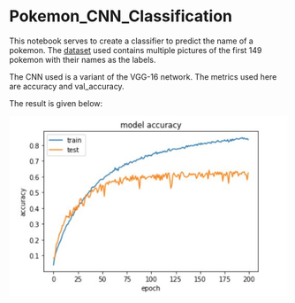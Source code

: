 # Pokemon_CNN_Classification

This notebook serves to create a classifier to predict the name of a pokemon. The [dataset](https://www.kaggle.com/thedagger/pokemon-generation-one) used contains multiple pictures of the first 149 pokemon with their names as the labels.

The CNN used is a variant of the VGG-16 network. The metrics used here are accuracy and val_accuracy.

The result is given below:

![](images/pokeacc.JPG)
